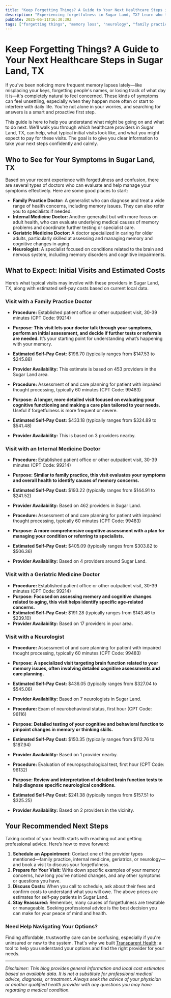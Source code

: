 ```yaml
---
title: "Keep Forgetting Things? A Guide to Your Next Healthcare Steps in Sugar Land, TX"
description: "Experiencing forgetfulness in Sugar Land, TX? Learn who to see, what to expect, and estimated costs for your initial visits."
pubDate: 2025-06-11T16:30:39Z
tags: ["forgetting things", "memory loss", "neurology", "family practice", "geriatrics", "internal medicine", "Sugar Land TX", "healthcare guidance"]
---
```


# Keep Forgetting Things? A Guide to Your Next Healthcare Steps in Sugar Land, TX

If you've been noticing more frequent memory lapses lately—like misplacing your keys, forgetting people's names, or losing track of what day it is—it's completely natural to feel concerned. These kinds of symptoms can feel unsettling, especially when they happen more often or start to interfere with daily life. You're not alone in your worries, and searching for answers is a smart and proactive first step.

This guide is here to help you understand what might be going on and what to do next. We’ll walk you through which healthcare providers in Sugar Land, TX, can help, what typical initial visits look like, and what you might expect to pay for these visits. The goal is to give you clear information to take your next steps confidently and calmly.

## Who to See for Your Symptoms in Sugar Land, TX

Based on your recent experience with forgetfulness and confusion, there are several types of doctors who can evaluate and help manage your symptoms effectively. Here are some good places to start:

- **Family Practice Doctor:** A generalist who can diagnose and treat a wide range of health concerns, including memory issues. They can also refer you to specialists if needed.
- **Internal Medicine Doctor:** Another generalist but with more focus on adult health, who can evaluate underlying medical causes of memory problems and coordinate further testing or specialist care.
- **Geriatric Medicine Doctor:** A doctor specialized in caring for older adults, particularly skilled at assessing and managing memory and cognitive changes in aging.
- **Neurologist:** A specialist focused on conditions related to the brain and nervous system, including memory disorders and cognitive impairments.

## What to Expect: Initial Visits and Estimated Costs

Here’s what typical visits may involve with these providers in Sugar Land, TX, along with estimated self-pay costs based on current local data.

### Visit with a Family Practice Doctor

- **Procedure:** Established patient office or other outpatient visit, 30-39 minutes (CPT Code: 99214)  
- **Purpose:** **This visit lets your doctor talk through your symptoms, perform an initial assessment, and decide if further tests or referrals are needed.** It’s your starting point for understanding what’s happening with your memory.  
- **Estimated Self-Pay Cost:** $196.70 (typically ranges from $147.53 to $245.88)  
- **Provider Availability:** This estimate is based on 453 providers in the Sugar Land area.

- **Procedure:** Assessment of and care planning for patient with impaired thought processing, typically 60 minutes (CPT Code: 99483)  
- **Purpose:** **A longer, more detailed visit focused on evaluating your cognitive functioning and making a care plan tailored to your needs.** Useful if forgetfulness is more frequent or severe.  
- **Estimated Self-Pay Cost:** $433.18 (typically ranges from $324.89 to $541.48)  
- **Provider Availability:** This is based on 3 providers nearby.

### Visit with an Internal Medicine Doctor

- **Procedure:** Established patient office or other outpatient visit, 30-39 minutes (CPT Code: 99214)  
- **Purpose:** **Similar to family practice, this visit evaluates your symptoms and overall health to identify causes of memory concerns.**  
- **Estimated Self-Pay Cost:** $193.22 (typically ranges from $144.91 to $241.52)  
- **Provider Availability:** Based on 462 providers in Sugar Land.

- **Procedure:** Assessment of and care planning for patient with impaired thought processing, typically 60 minutes (CPT Code: 99483)  
- **Purpose:** **A more comprehensive cognitive assessment with a plan for managing your condition or referring to specialists.**  
- **Estimated Self-Pay Cost:** $405.09 (typically ranges from $303.82 to $506.36)  
- **Provider Availability:** Based on 4 providers around Sugar Land.

### Visit with a Geriatric Medicine Doctor

- **Procedure:** Established patient office or other outpatient visit, 30-39 minutes (CPT Code: 99214)  
- **Purpose:** **Focused on assessing memory and cognitive changes related to aging, this visit helps identify specific age-related concerns.**  
- **Estimated Self-Pay Cost:** $191.28 (typically ranges from $143.46 to $239.10)  
- **Provider Availability:** Based on 17 providers in your area.

### Visit with a Neurologist

- **Procedure:** Assessment of and care planning for patient with impaired thought processing, typically 60 minutes (CPT Code: 99483)  
- **Purpose:** **A specialized visit targeting brain function related to your memory issues, often involving detailed cognitive assessments and care planning.**  
- **Estimated Self-Pay Cost:** $436.05 (typically ranges from $327.04 to $545.06)  
- **Provider Availability:** Based on 7 neurologists in Sugar Land.

- **Procedure:** Exam of neurobehavioral status, first hour (CPT Code: 96116)  
- **Purpose:** **Detailed testing of your cognitive and behavioral function to pinpoint changes in memory or thinking skills.**  
- **Estimated Self-Pay Cost:** $150.35 (typically ranges from $112.76 to $187.94)  
- **Provider Availability:** Based on 1 provider nearby.

- **Procedure:** Evaluation of neuropsychological test, first hour (CPT Code: 96132)  
- **Purpose:** **Review and interpretation of detailed brain function tests to help diagnose specific neurological conditions.**  
- **Estimated Self-Pay Cost:** $241.38 (typically ranges from $157.51 to $325.25)  
- **Provider Availability:** Based on 2 providers in the vicinity.

## Your Recommended Next Steps

Taking control of your health starts with reaching out and getting professional advice. Here’s how to move forward:

1. **Schedule an Appointment:** Contact one of the provider types mentioned—family practice, internal medicine, geriatrics, or neurology—and book a visit to discuss your forgetfulness.
2. **Prepare for Your Visit:** Write down specific examples of your memory concerns, how long you’ve noticed changes, and any other symptoms or questions you have.
3. **Discuss Costs:** When you call to schedule, ask about their fees and confirm costs to understand what you will owe. The above prices are estimates for self-pay patients in Sugar Land.
4. **Stay Reassured:** Remember, many causes of forgetfulness are treatable or manageable. Seeking professional advice is the best decision you can make for your peace of mind and health.

### Need Help Navigating Your Options?

Finding affordable, trustworthy care can be confusing, especially if you're uninsured or new to the system. That's why we built [Transparent Health](https://transparenthealth.ai): a tool to help you understand your options and find the right provider for your needs.

---

*Disclaimer: This blog provides general information and local cost estimates based on available data. It is not a substitute for professional medical advice, diagnosis, or treatment. Always seek the advice of your physician or another qualified health provider with any questions you may have regarding a medical condition.*